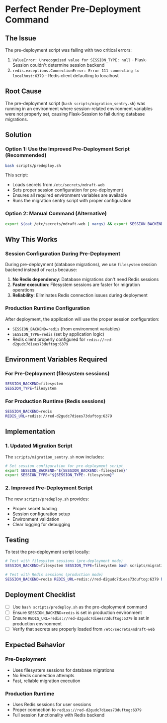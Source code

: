 # Perfect Render Pre-Deployment Command

## The Issue
The pre-deployment script was failing with two critical errors:
1. `ValueError: Unrecognized value for SESSION_TYPE: null` - Flask-Session couldn't determine session backend
2. `redis.exceptions.ConnectionError: Error 111 connecting to localhost:6379` - Redis client defaulting to localhost

## Root Cause
The pre-deployment script (`bash scripts/migration_sentry.sh`) was running in an environment where session-related environment variables were not properly set, causing Flask-Session to fail during database migrations.

## Solution

### Option 1: Use the Improved Pre-Deployment Script (Recommended)
```bash
bash scripts/predeploy.sh
```

This script:
- Loads secrets from `/etc/secrets/mdraft-web`
- Sets proper session configuration for pre-deployment
- Ensures all required environment variables are available
- Runs the migration sentry script with proper configuration

### Option 2: Manual Command (Alternative)
```bash
export $(cat /etc/secrets/mdraft-web | xargs) && export SESSION_BACKEND=filesystem && export SESSION_TYPE=filesystem && bash scripts/migration_sentry.sh
```

## Why This Works

### Session Configuration During Pre-Deployment
During pre-deployment (database migrations), we use `filesystem` session backend instead of `redis` because:
1. **No Redis dependency**: Database migrations don't need Redis sessions
2. **Faster execution**: Filesystem sessions are faster for migration operations
3. **Reliability**: Eliminates Redis connection issues during deployment

### Production Runtime Configuration
After deployment, the application will use the proper session configuration:
- `SESSION_BACKEND=redis` (from environment variables)
- `SESSION_TYPE=redis` (set by application logic)
- Redis client properly configured for `redis://red-d2gudc7diees73duftog:6379`

## Environment Variables Required

### For Pre-Deployment (filesystem sessions)
```bash
SESSION_BACKEND=filesystem
SESSION_TYPE=filesystem
```

### For Production Runtime (Redis sessions)
```bash
SESSION_BACKEND=redis
REDIS_URL=rediss://red-d2gudc7diees73duftog:6379
```

## Implementation

### 1. Updated Migration Script
The `scripts/migration_sentry.sh` now includes:
```bash
# Set session configuration for pre-deployment script
export SESSION_BACKEND="${SESSION_BACKEND:-filesystem}"
export SESSION_TYPE="${SESSION_TYPE:-filesystem}"
```

### 2. Improved Pre-Deployment Script
The new `scripts/predeploy.sh` provides:
- Proper secret loading
- Session configuration setup
- Environment validation
- Clear logging for debugging

## Testing

To test the pre-deployment script locally:
```bash
# Test with filesystem sessions (pre-deployment mode)
SESSION_BACKEND=filesystem SESSION_TYPE=filesystem bash scripts/migration_sentry.sh

# Test with Redis sessions (production mode)
SESSION_BACKEND=redis REDIS_URL=redis://red-d2gudc7diees73duftog:6379 bash scripts/migration_sentry.sh
```

## Deployment Checklist

- [ ] Use `bash scripts/predeploy.sh` as the pre-deployment command
- [ ] Ensure `SESSION_BACKEND=redis` is set in production environment
- [ ] Ensure `REDIS_URL=redis://red-d2gudc7diees73duftog:6379` is set in production environment
- [ ] Verify that secrets are properly loaded from `/etc/secrets/mdraft-web`

## Expected Behavior

### Pre-Deployment
- Uses filesystem sessions for database migrations
- No Redis connection attempts
- Fast, reliable migration execution

### Production Runtime
- Uses Redis sessions for user sessions
- Proper connection to `rediss://red-d2gudc7diees73duftog:6379`
- Full session functionality with Redis backend
